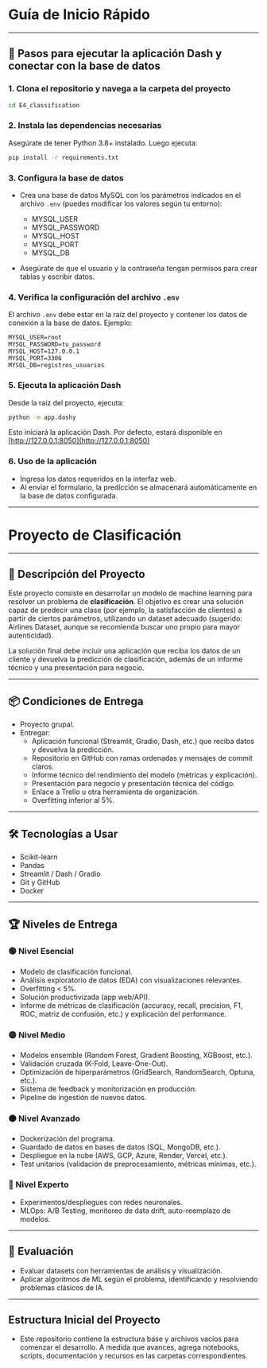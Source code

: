 # Guía de Inicio Rápido

---

## 🚀 Pasos para ejecutar la aplicación Dash y conectar con la base de datos

### 1. Clona el repositorio y navega a la carpeta del proyecto

```bash
cd E4_classification
```

### 2. Instala las dependencias necesarias

Asegúrate de tener Python 3.8+ instalado. Luego ejecuta:

```bash
pip install -r requirements.txt
```

### 3. Configura la base de datos

- Crea una base de datos MySQL con los parámetros indicados en el archivo `.env` (puedes modificar los valores según tu entorno):
  - MYSQL_USER
  - MYSQL_PASSWORD
  - MYSQL_HOST
  - MYSQL_PORT
  - MYSQL_DB

- Asegúrate de que el usuario y la contraseña tengan permisos para crear tablas y escribir datos.

### 4. Verifica la configuración del archivo `.env`

El archivo `.env` debe estar en la raíz del proyecto y contener los datos de conexión a la base de datos. Ejemplo:

```
MYSQL_USER=root
MYSQL_PASSWORD=tu_password
MYSQL_HOST=127.0.0.1
MYSQL_PORT=3306
MYSQL_DB=registros_usuarios
```

### 5. Ejecuta la aplicación Dash

Desde la raíz del proyecto, ejecuta:

```bash
python -m app.dashy
```

Esto iniciará la aplicación Dash. Por defecto, estará disponible en [http://127.0.0.1:8050](http://127.0.0.1:8050)

### 6. Uso de la aplicación

- Ingresa los datos requeridos en la interfaz web.
- Al enviar el formulario, la predicción se almacenará automáticamente en la base de datos configurada.

---

# Proyecto de Clasificación

---

## 📝 Descripción del Proyecto

Este proyecto consiste en desarrollar un modelo de machine learning para resolver un problema de **clasificación**. El objetivo es crear una solución capaz de predecir una clase (por ejemplo, la satisfacción de clientes) a partir de ciertos parámetros, utilizando un dataset adecuado (sugerido: Airlines Dataset, aunque se recomienda buscar uno propio para mayor autenticidad).

La solución final debe incluir una aplicación que reciba los datos de un cliente y devuelva la predicción de clasificación, además de un informe técnico y una presentación para negocio.

---

## 📦 Condiciones de Entrega

- Proyecto grupal.
- Entregar:
  - Aplicación funcional (Streamlit, Gradio, Dash, etc.) que reciba datos y devuelva la predicción.
  - Repositorio en GitHub con ramas ordenadas y mensajes de commit claros.
  - Informe técnico del rendimiento del modelo (métricas y explicación).
  - Presentación para negocio y presentación técnica del código.
  - Enlace a Trello u otra herramienta de organización.
  - Overfitting inferior al 5%.

---

## 🛠️ Tecnologías a Usar

- Scikit-learn
- Pandas
- Streamlit / Dash / Gradio
- Git y GitHub
- Docker

---

## 🏆 Niveles de Entrega

### 🟢 Nivel Esencial

- Modelo de clasificación funcional.
- Análisis exploratorio de datos (EDA) con visualizaciones relevantes.
- Overfitting < 5%.
- Solución productivizada (app web/API).
- Informe de métricas de clasificación (accuracy, recall, precision, F1, ROC, matriz de confusión, etc.) y explicación del performance.

### 🟡 Nivel Medio

- Modelos ensemble (Random Forest, Gradient Boosting, XGBoost, etc.).
- Validación cruzada (K-Fold, Leave-One-Out).
- Optimización de hiperparámetros (GridSearch, RandomSearch, Optuna, etc.).
- Sistema de feedback y monitorización en producción.
- Pipeline de ingestión de nuevos datos.

### 🟠 Nivel Avanzado

- Dockerización del programa.
- Guardado de datos en bases de datos (SQL, MongoDB, etc.).
- Despliegue en la nube (AWS, GCP, Azure, Render, Vercel, etc.).
- Test unitarios (validación de preprocesamiento, métricas mínimas, etc.).

### 🔴 Nivel Experto

- Experimentos/despliegues con redes neuronales.
- MLOps: A/B Testing, monitoreo de data drift, auto-reemplazo de modelos.

---

## 🎯 Evaluación

- Evaluar datasets con herramientas de análisis y visualización.
- Aplicar algoritmos de ML según el problema, identificando y resolviendo problemas clásicos de IA.

---

## Estructura Inicial del Proyecto

- Este repositorio contiene la estructura base y archivos vacíos para comenzar el desarrollo. A medida que avances, agrega notebooks, scripts, documentación y recursos en las carpetas correspondientes.
